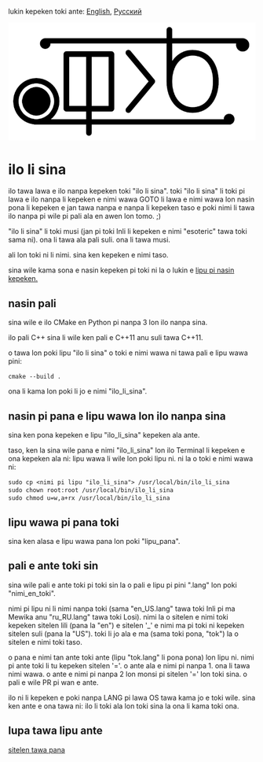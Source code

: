 lukin kepeken toki ante: [English](lipu_pi_kama_sona/README-en_US.md "View in English"), [Русский](lipu_pi_kama_sona/README-ru_RU.md "Смотреть на русском")

![sitelen suli "ilo li sina"](sitelen-suli.png)

# **ilo li sina**

ilo tawa lawa e ilo nanpa kepeken toki "ilo li sina". toki "ilo li sina" li toki pi lawa e ilo nanpa li kepeken e nimi wawa GOTO li lawa e nimi wawa lon nasin pona li kepeken e jan tawa nanpa e nanpa li kepeken taso e poki nimi li tawa ilo nanpa pi wile pi pali ala en awen lon tomo. ;)

"ilo li sina" li toki musi (jan pi toki Inli li kepeken e nimi "esoteric" tawa toki sama ni). ona li tawa ala pali suli. ona li tawa musi.

ali lon toki ni li nimi. sina ken kepeken e nimi taso.

sina wile kama sona e nasin kepeken pi toki ni la o lukin e [lipu pi nasin kepeken.](lipu_pi_kama_sona/nasin_kepeken-tok.md "lipu pi nasin kepeken pi toki \"ilo li sina\"")

## **nasin pali**

sina wile e ilo CMake en Python pi nanpa 3 lon ilo nanpa sina.

ilo pali C++ sina li wile ken pali e C++11 anu suli tawa C++11.

o tawa lon poki lipu "ilo li sina" o toki e nimi wawa ni tawa pali e lipu wawa pini:

```console
cmake --build .
```

ona li kama lon poki li jo e nimi "ilo_li_sina".

## **nasin pi pana e lipu wawa lon ilo nanpa sina**

sina ken pona kepeken e lipu "ilo_li_sina" kepeken ala ante.

taso, ken la sina wile pana e nimi "ilo_li_sina" lon ilo Terminal li kepeken e ona kepeken ala ni: lipu wawa li wile lon poki lipu ni. ni la o toki e nimi wawa ni:

```console
sudo cp <nimi pi lipu "ilo_li_sina"> /usr/local/bin/ilo_li_sina
sudo chown root:root /usr/local/bin/ilo_li_sina
sudo chmod u=w,a+rx /usr/local/bin/ilo_li_sina
```

## **lipu wawa pi pana toki**

sina ken alasa e lipu wawa pana lon poki "lipu_pana".

## **pali e ante toki sin**

sina wile pali e ante toki pi toki sin la o pali e lipu pi pini ".lang" lon poki "nimi_en_toki".

nimi pi lipu ni li nimi nanpa toki (sama "en_US.lang" tawa toki Inli pi ma Mewika anu "ru_RU.lang" tawa toki Losi). nimi la o sitelen e nimi toki kepeken sitelen lili (pana la "en") e sitelen '\_' e nimi ma pi toki ni kepeken sitelen suli (pana la "US"). toki li jo ala e ma (sama toki pona, "tok") la o sitelen e nimi toki taso.

o pana e nimi tan ante toki ante (lipu "tok.lang" li pona pona) lon lipu ni. nimi pi ante toki li tu kepeken sitelen '='. o ante ala e nimi pi nanpa 1. ona li tawa nimi wawa. o ante e nimi pi nanpa 2 lon monsi pi sitelen '=' lon toki sina. o pali e wile PR pi wan e ante.

ilo ni li kepeken e poki nanpa LANG pi lawa OS tawa kama jo e toki wile. sina ken ante e ona tawa ni: ilo li toki ala lon toki sina la ona li kama toki ona.

## **lupa tawa lipu ante**

[sitelen tawa pana](https://youtu.be/OQuuAVNZ0P8 "sitelen tawa pana pi toki 'ilo li sina'")
